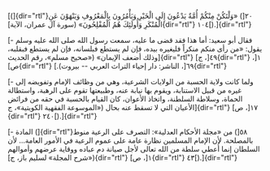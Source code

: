 [(]{dir="rtl"}٢٠[) «وَلْتَكُنْ مِنْكُمْ أُمَّةٌ يَدْعُونَ إِلَى الْخَيْرِ وَيَأْمُرُونَ بِالْمَعْرُوفِ
وَيَنْهَوْنَ عَنِ الْمُنْكَرِ وَأُولَئِكَ هُمُ الْمُفْلِحُونَ» (سورة آل عمران، الآية]{dir="rtl"}
١٠٤[).]{dir="rtl"}

[- فقال أبو سعيد: أما هذا فقد قضى ما عليه، سمعت رسول الله صلى الله عليه
وسلم يقول: «من رأى منكم منكراً فليغيره بيده، فإن لم يستطع فبلسانه، فإن لم
يستطع فبقلبه، وذلك أضعف الإيمان» («صحيح مسلم»، رقم الحديث]{dir="rtl"}
٤٩[، ج]{dir="rtl"} ١[، ص]{dir="rtl"} ٦٩[، الناشر: دار إحياء التراث
العربي -- بيروت).]{dir="rtl"}

[- ولما كانت ولاية الحسبة من الولايات الشرعية، وهي من وظائف الإمام
وتفويضه إلى غيره من قبيل الاستنابة، ويقوم بها نيابة عنه، وطبيعتها تقوم
على الرهبة، واستطالة الحماة، وسلاطة السلطنة، واتخاذ الأعوان، كان القيام
بالحسبة في حقه من فرائض الأعيان التي لا تسقط عنه بحال («الموسوعة الفقهية
الكويتية»، ج]{dir="rtl"} ١٧[، ص]{dir="rtl"} ٢٤٠[).]{dir="rtl"}

[- المادة (]{dir="rtl"}٥٨[) من «مجلة الأحكام العدلية»: التصرف على الرعية
منوط بالمصلحة. لأن الإمام المسلمين نظارة عامة على عموم الرعية في الأمور
العامة\... لأن السلطان إنما أُعطي سلطة من الله تعالى لأجل صيانة دم عباده
ووقاية عرضهم وأموالهم («شرح المجلة» لسليم باز، ج]{dir="rtl"} ١[،
ص]{dir="rtl"} ٤٣[).]{dir="rtl"}
